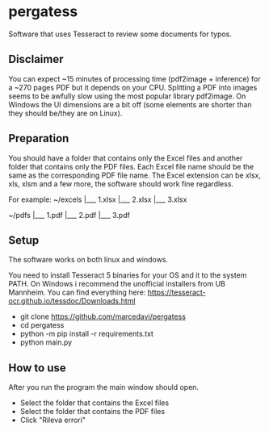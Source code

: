 # pergatess
Software that uses Tesseract to review some documents for typos.

## Disclaimer
You can expect ~15 minutes of processing time (pdf2image + inference) for a ~270 pages PDF but it depends on your CPU.
Splitting a PDF into images seems to be awfully slow using the most popular library pdf2image.
On Windows the UI dimensions are a bit off (some elements are shorter than they should be/they are on Linux).

## Preparation
You should have a folder that contains only the Excel files and another folder that contains only the PDF files.
Each Excel file name should be the same as the corresponding PDF file name.
The Excel extension can be xlsx, xls, xlsm and a few more, the software should work fine regardless.

For example:
~/excels
|___ 1.xlsx
|___ 2.xlsx
|___ 3.xlsx

~/pdfs
|___ 1.pdf
|___ 2.pdf
|___ 3.pdf

## Setup
The software works on both linux and windows.

You need to install Tesseract 5 binaries for your OS and it to the system PATH.
On Windows i recommend the unofficial installers from UB Mannheim.
You can find everything here:
https://tesseract-ocr.github.io/tessdoc/Downloads.html

- git clone https://github.com/marcedavi/pergatess
- cd pergatess
- python -m pip install -r requirements.txt
- python main.py

## How to use
After you run the program the main window should open.

- Select the folder that contains the Excel files
- Select the folder that contains the PDF files
- Click "Rileva errori"
